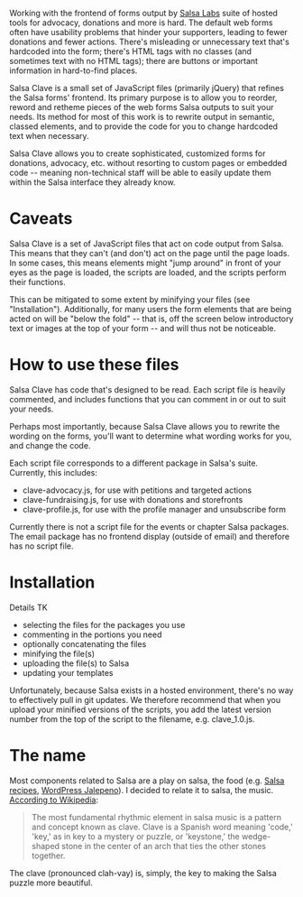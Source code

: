 Working with the frontend of forms output by [Salsa Labs](https://www.salsalabs.com/) suite of hosted tools for advocacy, donations and more is hard. The default web forms often have usability problems that hinder your supporters, leading to fewer donations and fewer actions. There's misleading or unnecessary text that's hardcoded into the form; there's HTML tags with no classes (and sometimes text with no HTML tags); there are buttons or important information in hard-to-find places.

Salsa Clave is a small set of JavaScript files (primarily jQuery) that refines the Salsa forms' frontend. Its primary purpose is to allow you to reorder, reword and retheme pieces of the web forms Salsa outputs to suit your needs. Its method for most of this work is to rewrite output in semantic, classed elements, and to provide the code for you to change hardcoded text when necessary.

Salsa Clave allows you to create sophisticated, customized forms for donations, advocacy, etc. without resorting to custom pages or embedded code -- meaning non-technical staff will be able to easily update them within the Salsa interface they already know.

# Caveats

Salsa Clave is a set of JavaScript files that act on code output from Salsa. This means that they can't (and don't) act on the page until the page loads. In some cases, this means elements might "jump around" in front of your eyes as the page is loaded, the scripts are loaded, and the scripts perform their functions.

This can be mitigated to some extent by minifying your files (see "Installation"). Additionally, for many users the form elements that are being acted on will be "below the fold" -- that is, off the screen below introductory text or images at the top of your form -- and will thus not be noticeable.

# How to use these files

Salsa Clave has code that's designed to be read. Each script file is heavily commented, and includes functions that you can comment in or out to suit your needs.

Perhaps most importantly, because Salsa Clave allows you to rewrite the wording on the forms, you'll want to determine what wording works for you, and change the code.

Each script file corresponds to a different package in Salsa's suite. Currently, this includes:

* clave-advocacy.js, for use with petitions and targeted actions
* clave-fundraising.js, for use with donations and storefronts
* clave-profile.js, for use with the profile manager and unsubscribe form

Currently there is not a script file for the events or chapter Salsa packages. The email package has no frontend display (outside of email) and therefore has no script file.

# Installation

Details TK

* selecting the files for the packages you use
* commenting in the portions you need
* optionally concatenating the files
* minifying the file(s)
* uploading the file(s) to Salsa
* updating your templates

Unfortunately, because Salsa exists in a hosted environment, there's no way to effectively pull in git updates. We therefore recommend that when you upload your minified versions of the scripts, you add the latest version number from the top of the script to the filename, e.g. clave_1.0.js.

# The name

Most components related to Salsa are a play on salsa, the food (e.g. [Salsa recipes](http://www.salsalabs.com/devs/recipes/), [WordPress Jalepeno](http://www.wpjalapeno.com/)). I decided to relate it to salsa, the music. [According to Wikipedia](http://en.wikipedia.org/wiki/Salsa_music#Clave):

> The most fundamental rhythmic element in salsa music is a pattern and concept
> known as clave. Clave is a Spanish word meaning 'code,' 'key,' as in key to a
> mystery or puzzle, or 'keystone,' the wedge-shaped stone in the center of an
> arch that ties the other stones together.

The clave (pronounced clah-vay) is, simply, the key to making the Salsa puzzle more beautiful.

